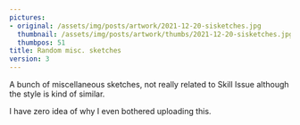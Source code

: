 ```yaml
---
pictures:
- original: /assets/img/posts/artwork/2021-12-20-sisketches.jpg
  thumbnail: /assets/img/posts/artwork/thumbs/2021-12-20-sisketches.jpg
  thumbpos: 51
title: Random misc. sketches
version: 3
---
```

A bunch of miscellaneous sketches, not really related to Skill Issue although the style is kind of similar.

I have zero idea of why I even bothered uploading this.
